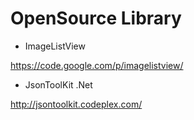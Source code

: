 ﻿OpenSource Library
==========

- ImageListView

https://code.google.com/p/imagelistview/
- JsonToolKit .Net

http://jsontoolkit.codeplex.com/